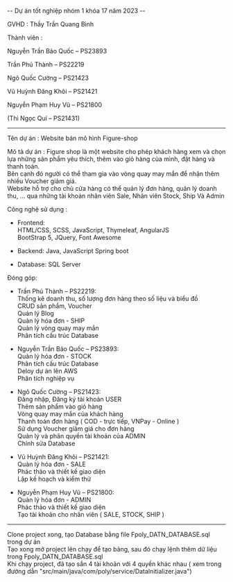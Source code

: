 -- Dự án tốt nghiệp nhóm 1 khóa 17 năm 2023 --

GVHD : Thầy Trần Quang Bình

Thành viên :

Nguyễn Trần Bảo Quốc – PS23893

Trần Phú Thành – PS22219

Ngô Quốc Cường – PS21423

Vũ Huỳnh Đăng Khôi – PS21421

Nguyễn Phạm Huy Vũ – PS21800

(Thi Ngọc Quí – PS21431)

----------------------------------------------------------------

Tên dự án : Website bán mô hình Figure-shop

Mô tả dự án : Figure shop là một website cho phép khách hàng xem và chọn lựa những sản phẩm yêu thích, thêm vào giỏ hàng của mình, đặt hàng và thanh toán.  
Bên cạnh đó người có thể tham gia vào vòng quay may mắn để nhận thêm nhiều Voucher giảm giá.  
  Website hỗ trợ cho chủ cửa hàng có thể quản lý đơn hàng, quản lý doanh thu, ... qua những tài khoản nhân viên Sale, Nhân viên Stock, Ship Và Admin

Công nghệ sử dụng :  
- Frontend:  
 HTML/CSS, SCSS, JavaScript, Thymeleaf, AngularJS  
 BootStrap 5, JQuery, Font Awesome

- Backend:
 Java, JavaScript
 Spring boot

- Database:
 SQL Server
  
Đóng góp:  
  
- Trần Phú Thành – PS22219:  
 Thống kê doanh thu, số lượng đơn hàng theo số liệu và biểu đồ  
 CRUD sản phẩm, Voucher  
 Quản lý Blog  
 Quản lý hóa đơn - SHIP  
 Quản lý vòng quay may mắn  
 Phân tích cấu trúc Database  
  
- Nguyễn Trần Bảo Quốc – PS23893:  
 Quản lý hóa đơn - STOCK  
 Phân tích cấu trúc Database  
 Deloy dự án lên AWS  
 Phân tích nghiệp vụ  

- Ngô Quốc Cường – PS21423:  
 Đăng nhập, Đăng ký tài khoản USER  
 Thêm sản phẩm vào giỏ hàng  
 Vòng quay may mắn của khách hàng  
 Thanh toán đơn hàng ( COD - trực tiếp, VNPay - Online )  
 Sử dụng Voucher giảm giá cho đơn hàng  
 Quản lý và phân quyền tài khoản của ADMIN  
 Chỉnh sửa Database  

- Vũ Huỳnh Đăng Khôi – PS21421:  
 Quản lý hóa đơn - SALE  
 Phác thảo và thiết kế giao diện  
 Lập kế hoạch và kiểm thử  

- Nguyễn Phạm Huy Vũ – PS21800:  
 Quản lý hóa đơn - ADMIN  
 Phác thảo và thiết kế giao diện  
 Tạo tài khoản cho nhân viên ( SALE, STOCK, SHIP )  

----------------------------------------------------------------

Clone project xong, tạo Database bằng file Fpoly_DATN_DATABASE.sql trong dự án  
Tạo xong mở project lên chạy để tạo bảng, sau đó chạy lệnh thêm dữ liệu trong Fpoly_DATN_DATABASE.sql  
Khi chạy project, đã tạo sắn 4 tài khoản với 4 quyền khác nhau ( xem trong đường dẫn "src/main/java/com/poly/service/DataInitializer.java")

